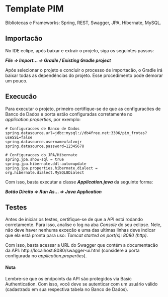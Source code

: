# Template PIM

Bibliotecas e Frameworks: Spring, REST, Swagger, JPA, Hibernate, MySQL.

## Importacão

No IDE eclipe, após baixar e extrair o projeto, siga os seguintes passos:

***File => Import... => Gradle / Existing Gradle project***

Após selecionar o projeto e concluir o processo de importacão, o Gradle irá baixar todas as dependências do projeto. Esse procedimento pode demorar um pouco.

## Execucão

Para executar o projeto, primeiro certifique-se de que as configuracões de Banco de Dados e porta estão configuradas corretamente no *application.properties*, por exemplo:

```
# Configuracoes de Banco de Dados
spring.datasource.url=jdbc:mysql://db4free.net:3306/pim_frotas?useSSL=false
spring.datasource.username=falvojr
spring.datasource.password=12345678

# Configuracoes do JPA/Hibernate
spring.jpa.show-sql = true
spring.jpa.hibernate.ddl-auto=update
spring.jpa.properties.hibernate.dialect = org.hibernate.dialect.MySQL8Dialect
```

Com isso, basta executar a classe ***Application.java*** da seguinte forma: 

***Botão Direito => Run As... => Java Application***

## Testes

Antes de iniciar os testes, certifique-se de que a API está rodando corretamente. Para isso, analise o log na aba *Console* do seu eclipse. Nele, não deve haver nenhuma excecão e uma das ultimas linhas deve indicar que ela está pronta para uso: *Tomcat started on port(s): 8080 (http)*.

Com isso, basta acessar a URL do Swagger que contém a documentacão da API: http://localhost:8080/swagger-ui.html (considere a porta configurada no *application.properties*).


#### Nota
Lembre-se que os endpoints da API são protegidos via Basic Authentication. Com isso, você deve se autenticar com um usuário válido (cadastrado em sua respectiva tabela no Banco de Dados).
